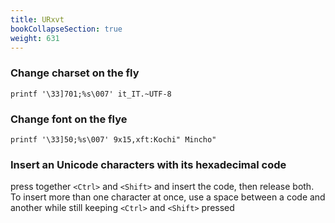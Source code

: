 ```yaml
---
title: URxvt
bookCollapseSection: true
weight: 631
---
```


### Change charset on the fly

	printf '\33]701;%s\007' it_IT.~UTF-8

### Change font on the flye

	printf '\33]50;%s\007' 9x15,xft:Kochi" Mincho"

### Insert an Unicode characters with its hexadecimal code

press together `<Ctrl>` and `<Shift>` and insert the code, then release both. To insert more than one character at once, use a space between a code and another while still keeping `<Ctrl>` and `<Shift>` pressed
